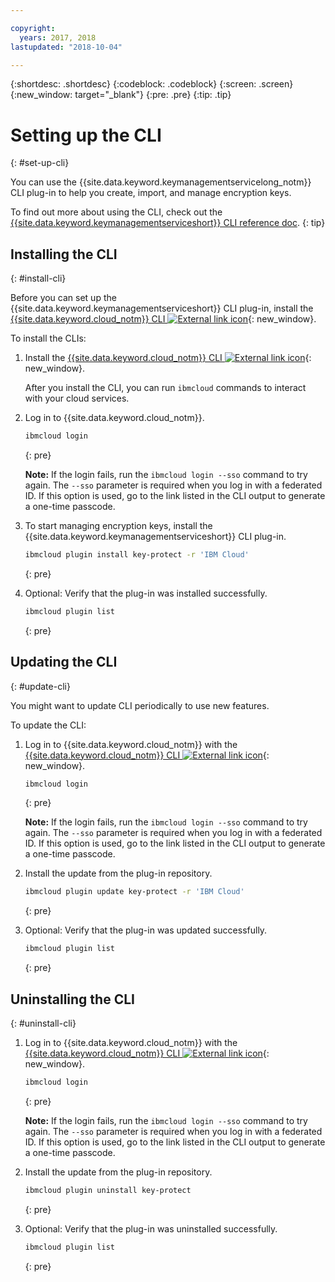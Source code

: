 ```yaml
---

copyright:
  years: 2017, 2018
lastupdated: "2018-10-04"

---
```


{:shortdesc: .shortdesc}
{:codeblock: .codeblock}
{:screen: .screen}
{:new_window: target="_blank"}
{:pre: .pre}
{:tip: .tip}

# Setting up the CLI
{: #set-up-cli}

You can use the {{site.data.keyword.keymanagementservicelong_notm}} CLI plug-in to help you create, import, and manage encryption keys.

To find out more about using the CLI, check out the [{{site.data.keyword.keymanagementserviceshort}} CLI reference doc](/docs/services/key-protect/cli-reference.md).
{: tip}

## Installing the CLI
{: #install-cli}

Before you can set up the {{site.data.keyword.keymanagementserviceshort}} CLI plug-in, install the [{{site.data.keyword.cloud_notm}} CLI ![External link icon](../../icons/launch-glyph.svg "External link icon")](/docs/cli/index.html#overview){: new_window}. 

To install the CLIs:

1. Install the [{{site.data.keyword.cloud_notm}} CLI ![External link icon](../../icons/launch-glyph.svg "External link icon")](/docs/cli/index.html#overview){: new_window}.

    After you install the CLI, you can run `ibmcloud` commands to interact with your cloud services.

2. Log in to {{site.data.keyword.cloud_notm}}.

    ```sh
    ibmcloud login 
    ```
    {: pre}

    **Note:** If the login fails, run the `ibmcloud login --sso` command to try again. The `--sso` parameter is required when you log in with a federated ID. If this option is used, go to the link listed in the CLI output to generate a one-time passcode.

3. To start managing encryption keys, install the {{site.data.keyword.keymanagementserviceshort}} CLI plug-in.

    ```sh
    ibmcloud plugin install key-protect -r 'IBM Cloud'
    ```
    {: pre}

4. Optional: Verify that the plug-in was installed successfully.

    ```sh
    ibmcloud plugin list
    ```
    {: pre}

## Updating the CLI
{: #update-cli}

You might want to update CLI periodically to use new features.

To update the CLI:

1. Log in to {{site.data.keyword.cloud_notm}} with the [{{site.data.keyword.cloud_notm}} CLI ![External link icon](../../icons/launch-glyph.svg "External link icon")](/docs/cli/index.html#overview){: new_window}.

    ```sh
    ibmcloud login 
    ```
    {: pre}

    **Note:** If the login fails, run the `ibmcloud login --sso` command to try again. The `--sso` parameter is required when you log in with a federated ID. If this option is used, go to the link listed in the CLI output to generate a one-time passcode.

2. Install the update from the plug-in repository.

    ```sh
    ibmcloud plugin update key-protect -r 'IBM Cloud'
    ```
    {: pre}

3. Optional: Verify that the plug-in was updated successfully.

    ```sh
    ibmcloud plugin list
    ```
    {: pre}

## Uninstalling the CLI
{: #uninstall-cli}

1. Log in to {{site.data.keyword.cloud_notm}} with the [{{site.data.keyword.cloud_notm}} CLI ![External link icon](../../icons/launch-glyph.svg "External link icon")](/docs/cli/index.html#overview){: new_window}.

    ```sh
    ibmcloud login 
    ```
    {: pre}

    **Note:** If the login fails, run the `ibmcloud login --sso` command to try again. The `--sso` parameter is required when you log in with a federated ID. If this option is used, go to the link listed in the CLI output to generate a one-time passcode.

2. Install the update from the plug-in repository.

    ```sh
    ibmcloud plugin uninstall key-protect
    ```
    {: pre}

3. Optional: Verify that the plug-in was uninstalled successfully.

    ```sh
    ibmcloud plugin list
    ```
    {: pre}
